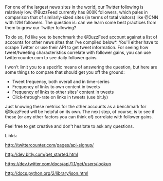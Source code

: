 For one of the largest news sites in the world, our Twitter following is relatively low.  @BuzzFeed currently has 800K followers, which pales in comparison that of similarly-sized sites (in terms of total visitors) like @CNN with 12M followers.  The question is: can we learn some best practices from them to grow our Twitter following?

To do so, I'd like you to benchmark the @BuzzFeed account against a list of accounts for other news sites that I've compiled below*.  You'll either have to scrape Twitter or use their API to get tweet information.  For seeing how tweet/tweeting characteristics correlate with follower gains, you can use twittercounter.com to see daily follower gains.

I won't limit you to a specific means of answering the question, but here are some things to compare that should get you off the ground:

- Tweet frequency, both overall and in time-series
- Frequency of links to own content in tweets
- Frequency of links to other sites' content in tweets
- Click-through-rate on links in tweets (use bit.ly)

Just knowing these metrics for the other accounts as a benchmark for @BuzzFeed will be helpful on its own.  The next step, of course, is to see if these (or any other factors you can think of) correlate with follower gains.

Feel free to get creative and don't hesitate to ask any questions.

Links:

http://twittercounter.com/pages/api-signup/

http://dev.bitly.com/get_started.html

https://dev.twitter.com/docs/api/1.1/get/users/lookup

http://docs.python.org/2/library/json.html
